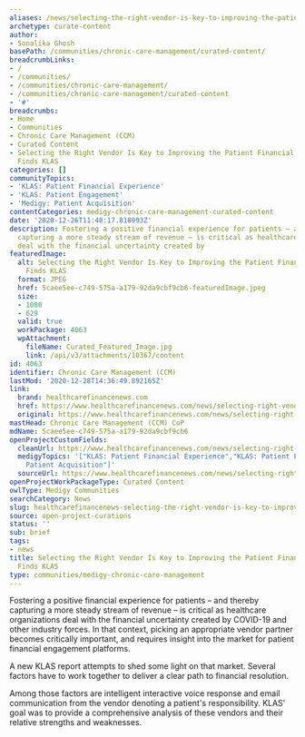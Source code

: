 ```yaml
---
aliases: /news/selecting-the-right-vendor-is-key-to-improving-the-patient-financial-experience-finds-klas
archetype: curate-content
author:
- Sonalika Ghosh
basePath: /communities/chronic-care-management/curated-content/
breadcrumbLinks:
- /
- /communities/
- /communities/chronic-care-management/
- /communities/chronic-care-management/curated-content
- '#'
breadcrumbs:
- Home
- Communities
- Chronic Care Management (CCM)
- Curated Content
- Selecting the Right Vendor Is Key to Improving the Patient Financial Experience,
  Finds KLAS
categories: []
communityTopics:
- 'KLAS: Patient Financial Experience'
- 'KLAS: Patient Engagement'
- 'Medigy: Patient Acquisition'
contentCategories: medigy-chronic-care-management-curated-content
date: '2020-12-26T11:48:17.818993Z'
description: Fostering a positive financial experience for patients – and thereby
  capturing a more steady stream of revenue – is critical as healthcare organizations
  deal with the financial uncertainty created by
featuredImage:
  alt: Selecting the Right Vendor Is Key to Improving the Patient Financial Experience,
    Finds KLAS
  format: JPEG
  href: 5caee5ee-c749-575a-a179-92da9cbf9cb6-featuredImage.jpeg
  size:
  - 1080
  - 629
  valid: true
  workPackage: 4063
  wpAttachment:
    fileName: Curated_Featured_Image.jpg
    link: /api/v3/attachments/10367/content
id: 4063
identifier: Chronic Care Management (CCM)
lastMod: '2020-12-28T14:36:49.892165Z'
link:
  brand: healthcarefinancenews.com
  href: https://www.healthcarefinancenews.com/news/selecting-right-vendor-key-improving-patient-financial-experience-finds-klas
  original: https://www.healthcarefinancenews.com/news/selecting-right-vendor-key-improving-patient-financial-experience-finds-klas
mastHead: Chronic Care Management (CCM) CoP
mdName: 5caee5ee-c749-575a-a179-92da9cbf9cb6
openProjectCustomFields:
  cleanUrl: https://www.healthcarefinancenews.com/news/selecting-right-vendor-key-improving-patient-financial-experience-finds-klas
  medigyTopics: '["KLAS: Patient Financial Experience","KLAS: Patient Engagement","Medigy:
    Patient Acquisition"]'
  sourceUrl: https://www.healthcarefinancenews.com/news/selecting-right-vendor-key-improving-patient-financial-experience-finds-klas
openProjectWorkPackageType: Curated Content
owlType: Medigy Communities
searchCategory: News
slug: healthcarefinancenews-selecting-the-right-vendor-is-key-to-improving-the-patient-financial-experience-finds-klas
source: open-project-curations
status: ''
sub: brief
tags:
- news
title: Selecting the Right Vendor Is Key to Improving the Patient Financial Experience,
  Finds KLAS
type: communities/medigy-chronic-care-management
---
```


<p>Fostering a positive financial experience for patients – and thereby capturing a more steady stream of revenue – is critical as healthcare organizations deal with the financial uncertainty created by COVID-19 and other industry forces. In that context, picking an appropriate vendor partner becomes critically important, and requires insight into the market for patient financial engagement platforms.</p><p>A new KLAS report attempts to shed some light on that market. Several factors have to work together to deliver a clear path to financial resolution.</p><p>Among those factors are intelligent interactive voice response and email communication from the vendor denoting a patient's responsibility. KLAS' goal was to provide a comprehensive analysis of these vendors and their relative strengths and weaknesses.</p>